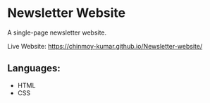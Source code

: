 # Newsletter Website
A single-page newsletter website. </br>

<p>Live Website: <a href="https://chinmoy-kumar.github.io/Newsletter-website/" target="_blank">https://chinmoy-kumar.github.io/Newsletter-website/</a></p>

## Languages:
  - HTML
  - CSS
